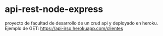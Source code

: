 # api-rest-node-express

proyecto de facultad de desarrollo de un crud api y deployado en heroku. Ejemplo de GET: https://api-irso.herokuapp.com/clientes

